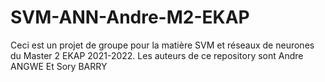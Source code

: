 # SVM-ANN-Andre-M2-EKAP
Ceci est un projet de groupe pour la matière SVM et réseaux de neurones du Master 2 EKAP 2021-2022. Les auteurs de ce repository sont Andre ANGWE Et Sory BARRY 

